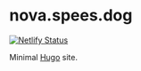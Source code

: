 # nova.spees.dog

[![Netlify Status](https://api.netlify.com/api/v1/badges/0e8ee940-fa70-4b09-be1d-6ff1f5acf500/deploy-status)](https://app.netlify.com/sites/novaspees/deploys)

Minimal [Hugo](https://gohugo.io) site.
